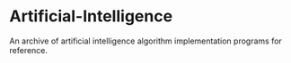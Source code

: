 # Artificial-Intelligence
An archive of artificial intelligence algorithm implementation programs for reference.
